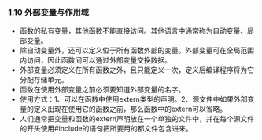 ### 1.10 外部变量与作用域
* 函数的私有变量，其他函数不能直接访问。其他语言中通常称为自动变量、局部变量。
* 除自动变量外，还可以定义位于所有函数外部的变量。外部变量可在全局范围内访问，因此函数间可以通过外部变量交换数据。
* 外部变量必须定义在所有函数之外，且只能定义一次，定义后编译程序将为它分配存储单元。
* 函数在使用外部变量之前必须要知道外部变量的名字。
* 使用方式：1、可以在函数中使用extern类型的声明。2、源文件中如果外部变量的定义出现在使用它的函数之前，那么函数中的extern可以省略。
* 人们通常把变量和函数的extern声明放在一个单独的文件中，并在每个源文件的开头使用#include的语句把所要用的都文件包含进来。         

